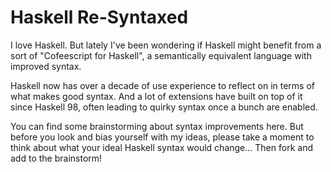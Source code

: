 Haskell Re-Syntaxed
===================

I love Haskell. But lately I've been wondering if Haskell might benefit from a sort of "Cofeescript for Haskell", a semantically equivalent language with improved syntax.

Haskell now has over a decade of use experience to reflect on in terms of what makes good syntax. And a lot of extensions have built on top of it since Haskell 98, often leading to quirky syntax once a bunch are enabled.

You can find some brainstorming about syntax improvements here. But before you look and bias yourself with my ideas, please take a moment to think about what your ideal Haskell syntax would change... Then fork and add to the brainstorm!
